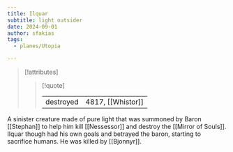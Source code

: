 ```yaml
---
title: Ilquar
subtitle: light outsider
date: 2024-09-01
author: sfakias
tags:
  - planes/Utopia

---
```

> [!attributes]
> 
> > [!quote]
> >
> > | | |
> > | --- | --- |
> > | destroyed | 4817, [[Whistor]] |

A sinister creature made of pure light that was summoned by Baron [[Stephan]] to help him kill [[Nessessor]] and destroy the [[Mirror of Souls]]. Ilquar though had his own goals and betrayed the baron, starting to sacrifice humans. He was killed by [[Bjonnyr]].